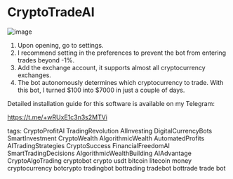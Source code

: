 # CryptoTradeAI
![image](https://github.com/rolik1337/CryptoTradeAI/assets/20239487/116cc4aa-89a4-4a5f-833e-a69d7604f1cb)

1. Upon opening, go to settings.
2. I recommend setting in the preferences to prevent the bot from entering trades beyond -1%.
3. Add the exchange account, it supports almost all cryptocurrency exchanges.
4. The bot autonomously determines which cryptocurrency to trade.
With this bot, I turned $100 into $7000 in just a couple of days.

Detailed installation guide for this software is available on my Telegram:

https://t.me/+wRUxE1c3n3s2MTVi

tags: CryptoProfitAI TradingRevolution AIInvesting DigitalCurrencyBots
SmartInvestment CryptoWealth AlgorithmicWealth AutomatedProfits
AITradingStrategies CryptoSuccess FinancialFreedomAI SmartTradingDecisions
AlgorithmicWealthBuilding AIAdvantage CryptoAlgoTrading
cryptobot crypto usdt bitcoin litecoin money cryptocurrency botcrypto tradingbot
bottrading tradebot bottrade trade bot 
